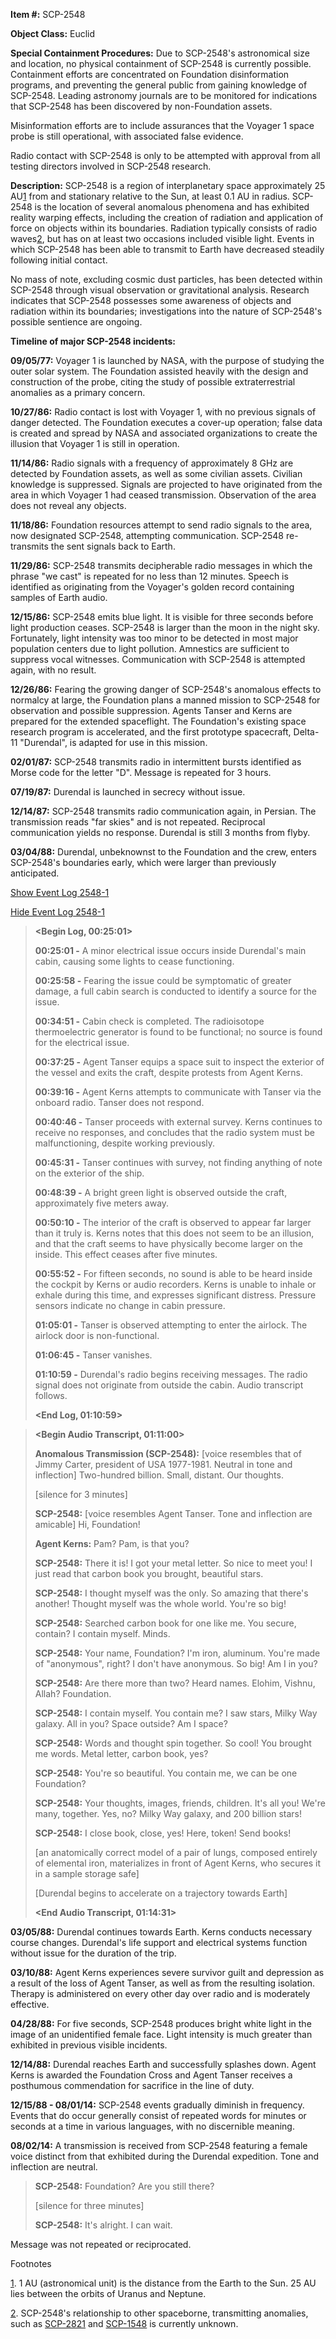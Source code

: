 **Item #:** SCP-2548

**Object Class:** Euclid

**Special Containment Procedures:** Due to SCP-2548's astronomical size and location, no physical containment of SCP-2548 is currently possible. Containment efforts are concentrated on Foundation disinformation programs, and preventing the general public from gaining knowledge of SCP-2548. Leading astronomy journals are to be monitored for indications that SCP-2548 has been discovered by non-Foundation assets.

Misinformation efforts are to include assurances that the Voyager 1 space probe is still operational, with associated false evidence.

Radio contact with SCP-2548 is only to be attempted with approval from all testing directors involved in SCP-2548 research.

**Description:** SCP-2548 is a region of interplanetary space approximately 25 AU[1](javascript:;) from and stationary relative to the Sun, at least 0.1 AU in radius. SCP-2548 is the location of several anomalous phenomena and has exhibited reality warping effects, including the creation of radiation and application of force on objects within its boundaries. Radiation typically consists of radio waves[2](javascript:;), but has on at least two occasions included visible light. Events in which SCP-2548 has been able to transmit to Earth have decreased steadily following initial contact.

No mass of note, excluding cosmic dust particles, has been detected within SCP-2548 through visual observation or gravitational analysis. Research indicates that SCP-2548 possesses some awareness of objects and radiation within its boundaries; investigations into the nature of SCP-2548's possible sentience are ongoing.

**Timeline of major SCP-2548 incidents:**

**09/05/77:** Voyager 1 is launched by NASA, with the purpose of studying the outer solar system. The Foundation assisted heavily with the design and construction of the probe, citing the study of possible extraterrestrial anomalies as a primary concern.

**10/27/86:** Radio contact is lost with Voyager 1, with no previous signals of danger detected. The Foundation executes a cover-up operation; false data is created and spread by NASA and associated organizations to create the illusion that Voyager 1 is still in operation.

**11/14/86:** Radio signals with a frequency of approximately 8 GHz are detected by Foundation assets, as well as some civilian assets. Civilian knowledge is suppressed. Signals are projected to have originated from the area in which Voyager 1 had ceased transmission. Observation of the area does not reveal any objects.

**11/18/86:** Foundation resources attempt to send radio signals to the area, now designated SCP-2548, attempting communication. SCP-2548 re-transmits the sent signals back to Earth.

**11/29/86:** SCP-2548 transmits decipherable radio messages in which the phrase "we cast" is repeated for no less than 12 minutes. Speech is identified as originating from the Voyager's golden record containing samples of Earth audio.

**12/15/86:** SCP-2548 emits blue light. It is visible for three seconds before light production ceases. SCP-2548 is larger than the moon in the night sky. Fortunately, light intensity was too minor to be detected in most major population centers due to light pollution. Amnestics are sufficient to suppress vocal witnesses. Communication with SCP-2548 is attempted again, with no result.

**12/26/86:** Fearing the growing danger of SCP-2548's anomalous effects to normalcy at large, the Foundation plans a manned mission to SCP-2548 for observation and possible suppression. Agents Tanser and Kerns are prepared for the extended spaceflight. The Foundation's existing space research program is accelerated, and the first prototype spacecraft, Delta-11 "Durendal", is adapted for use in this mission.

**02/01/87:** SCP-2548 transmits radio in intermittent bursts identified as Morse code for the letter "D". Message is repeated for 3 hours.

**07/19/87:** Durendal is launched in secrecy without issue.

**12/14/87:** SCP-2548 transmits radio communication again, in Persian. The transmission reads "far skies" and is not repeated. Reciprocal communication yields no response. Durendal is still 3 months from flyby.

**03/04/88:** Durendal, unbeknownst to the Foundation and the crew, enters SCP-2548's boundaries early, which were larger than previously anticipated.

[Show Event Log 2548-1](javascript:;)

[Hide Event Log 2548-1](javascript:;)

> **<Begin Log, 00:25:01>**
> 
> **00:25:01 -** A minor electrical issue occurs inside Durendal's main cabin, causing some lights to cease functioning.
> 
> **00:25:58 -** Fearing the issue could be symptomatic of greater damage, a full cabin search is conducted to identify a source for the issue.
> 
> **00:34:51 -** Cabin check is completed. The radioisotope thermoelectric generator is found to be functional; no source is found for the electrical issue.
> 
> **00:37:25 -** Agent Tanser equips a space suit to inspect the exterior of the vessel and exits the craft, despite protests from Agent Kerns.
> 
> **00:39:16 -** Agent Kerns attempts to communicate with Tanser via the onboard radio. Tanser does not respond.
> 
> **00:40:46 -** Tanser proceeds with external survey. Kerns continues to receive no responses, and concludes that the radio system must be malfunctioning, despite working previously.
> 
> **00:45:31 -** Tanser continues with survey, not finding anything of note on the exterior of the ship.
> 
> **00:48:39 -** A bright green light is observed outside the craft, approximately five meters away.
> 
> **00:50:10 -** The interior of the craft is observed to appear far larger than it truly is. Kerns notes that this does not seem to be an illusion, and that the craft seems to have physically become larger on the inside. This effect ceases after five minutes.
> 
> **00:55:52 -** For fifteen seconds, no sound is able to be heard inside the cockpit by Kerns or audio recorders. Kerns is unable to inhale or exhale during this time, and expresses significant distress. Pressure sensors indicate no change in cabin pressure.
> 
> **01:05:01 -** Tanser is observed attempting to enter the airlock. The airlock door is non-functional.
> 
> **01:06:45 -** Tanser vanishes.
> 
> **01:10:59 -** Durendal's radio begins receiving messages. The radio signal does not originate from outside the cabin. Audio transcript follows.
> 
> **<End Log, 01:10:59>**

> **<Begin Audio Transcript, 01:11:00>**
> 
> **Anomalous Transmission (SCP-2548):** \[voice resembles that of Jimmy Carter, president of USA 1977-1981. Neutral in tone and inflection\] Two-hundred billion. Small, distant. Our thoughts.
> 
> \[silence for 3 minutes\]
> 
> **SCP-2548:** \[voice resembles Agent Tanser. Tone and inflection are amicable\] Hi, Foundation!
> 
> **Agent Kerns:** Pam? Pam, is that you?
> 
> **SCP-2548:** There it is! I got your metal letter. So nice to meet you! I just read that carbon book you brought, beautiful stars.
> 
> **SCP-2548:** I thought myself was the only. So amazing that there's another! Thought myself was the whole world. You're so big!
> 
> **SCP-2548:** Searched carbon book for one like me. You secure, contain? I contain myself. Minds.
> 
> **SCP-2548:** Your name, Foundation? I'm iron, aluminum. You're made of "anonymous", right? I don't have anonymous. So big! Am I in you?
> 
> **SCP-2548:** Are there more than two? Heard names. Elohim, Vishnu, Allah? Foundation.
> 
> **SCP-2548:** I contain myself. You contain me? I saw stars, Milky Way galaxy. All in you? Space outside? Am I space?
> 
> **SCP-2548:** Words and thought spin together. So cool! You brought me words. Metal letter, carbon book, yes?
> 
> **SCP-2548:** You're so beautiful. You contain me, we can be one Foundation?
> 
> **SCP-2548:** Your thoughts, images, friends, children. It's all you! We're many, together. Yes, no? Milky Way galaxy, and 200 billion stars!
> 
> **SCP-2548:** I close book, close, yes! Here, token! Send books!
> 
> \[an anatomically correct model of a pair of lungs, composed entirely of elemental iron, materializes in front of Agent Kerns, who secures it in a sample storage safe\]
> 
> \[Durendal begins to accelerate on a trajectory towards Earth\]
> 
> **<End Audio Transcript, 01:14:31>**

**03/05/88:** Durendal continues towards Earth. Kerns conducts necessary course changes. Durendal's life support and electrical systems function without issue for the duration of the trip.

**03/10/88:** Agent Kerns experiences severe survivor guilt and depression as a result of the loss of Agent Tanser, as well as from the resulting isolation. Therapy is administered on every other day over radio and is moderately effective.

**04/28/88:** For five seconds, SCP-2548 produces bright white light in the image of an unidentified female face. Light intensity is much greater than exhibited in previous visible incidents.

**12/14/88:** Durendal reaches Earth and successfully splashes down. Agent Kerns is awarded the Foundation Cross and Agent Tanser receives a posthumous commendation for sacrifice in the line of duty.

**12/15/88 - 08/01/14:** SCP-2548 events gradually diminish in frequency. Events that do occur generally consist of repeated words for minutes or seconds at a time in various languages, with no discernible meaning.

**08/02/14:** A transmission is received from SCP-2548 featuring a female voice distinct from that exhibited during the Durendal expedition. Tone and inflection are neutral.

> **<Begin Audio Transcript>**
> 
> **SCP-2548:** Foundation? Are you still there?
> 
> \[silence for three minutes\]
> 
> **SCP-2548:** It's alright. I can wait.
> 
> **<End Audio Transcript>**

Message was not repeated or reciprocated.

Footnotes

[1](javascript:;). 1 AU (astronomical unit) is the distance from the Earth to the Sun. 25 AU lies between the orbits of Uranus and Neptune.

[2](javascript:;). SCP-2548's relationship to other spaceborne, transmitting anomalies, such as [SCP-2821](/scp-2821) and [SCP-1548](/scp-1548) is currently unknown.